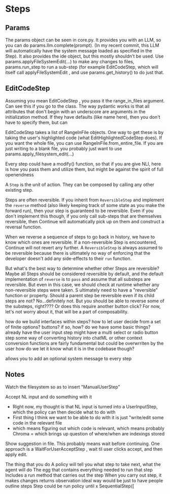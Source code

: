 # Steps

## Params

The params object can be seen in core.py. It provides you with an LLM, so you can do params.llm.complete(prompt). (In my recent commit, this LLM will automatically have the system message loaded as specified in the Step). It also provides the ide object, but this mostly shouldn't be used. Use params.applyFileSystemEdit(...) to make any changes to files, params.run_step to run a sub-step (for example EditCodeStep, which will itself call applyFileSystemEdit , and use params.get_history() to do just that.

## EditCodeStep

Assuming you mean EditCodeStep , you pass it the range_in_files argument. Can see this if you go to the class. The way pydantic works is that all attributes that don't begin with an underscore are arguments in the initialization method. If they have defaults (like name here), then you don't have to specify them, but can

EditCodeStep takes a list of RangeInFile objects. One way to get these is by taking the user's highlighted code (what EditHighlightedCodeStep does). If you want the whole file, you can use RangeInFile.from_entire_file. If you are just writing to a blank file, you probably just want to use params.apply_filesystem_edit(...)

Every step could have a modify() function, so that if you are give NLI, here is how you pass them and utilize them, but might be against the spirit of full openendness

A `Step` is the unit of action. They can be composed by calling any other existing step.

Steps are often reversible. If you inherit from `ReversibleStep` and implement the `reverse` method (also likely keeping track of some state as you make the forward run), then your step is guaranteed to be reversible. Even if you don't implement this though, if you only call sub-steps that are themselves reversible, then Continue will automatically pick up on them and construct a reversal function.

When we reverse a sequence of steps to go back in history, we have to know which ones are reversible. If a non-reversible Step is encountered, Continue will not revert any further. A `ReversibleStep` is always assumed to be reversible because there is ultimately no way of enforcing that the developer doesn't add any side-effects to their `run` function.

But what's the best way to determine whether other Steps are reversible? Maybe all Steps should be considered reversible by default, and the default implementation of `reverse` is to `pass` and assume that all substeps are reversible. But even in this case, we should check at runtime whether any non-reversible steps were taken. S ultimately need to have a "reversible" function or property. Should a parent step be reversible even if its child steps are not? No...definitely not. But you should be able to reverse some of the substeps, right???? Or does this require another button click? For now, let's not worry about it, that will be a part of composability.

how do we build interfaces within steps?
how to let user decide from a set of finite options? buttons? if so, how?
do we have some basic things?
already have the user input step
might have a multi select or radio button step
some way of converting history into chatML or other context
conversion functions are fairly fundamental but could be overwrriten by the user
how do we let it know what it is in the codebase though?

allows you to add an optional system message to every step

## Notes

Watch the filesystem so as to insert "ManualUserStep"

Accept NL input and do something with it

- Right now, my thought is that NL input is turned into a UserInputStep, which the policy can then decide what to do with
- First thing I think we want to be able to do with it is just "write/edit some code in the relevant file
- which means figuring out which code is relevant, which means probably Chroma
  = which brings up question of where/when are indexings stored

Show suggestion in file. This probably means wait before continuing. One approach is a WaitForUserAcceptStep , wait til user clicks accept, and then apply edit.

The thing that you do
A policy will tell you what step to take next, what the agent will do
The egg that contains everything needed to run that step
Includes a run method that carries out the step
When you carry out step, it makes changes
returns observation
ideal way would be just to have people outline steps
Step could be run policy until x
SequentialStep([
